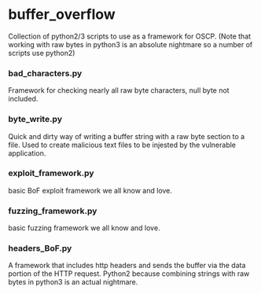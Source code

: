 # buffer_overflow

Collection of python2/3 scripts to use as a framework for OSCP. 
(Note that working with raw bytes in python3 is an absolute nightmare so a number of scripts use python2)


### bad_characters.py
Framework for checking nearly all raw byte characters, null byte not included.


### byte_write.py
Quick and dirty way of writing a buffer string with a raw byte section to a file. Used to create malicious text files to be injested by the vulnerable application.


### exploit_framework.py
basic BoF exploit framework we all know and love.


### fuzzing_framework.py
basic fuzzing framework we all know and love.


### headers_BoF.py
A framework that includes http headers and sends the buffer via the data portion of the HTTP request. Python2 because combining strings with raw bytes in python3 is an actual nightmare. 

